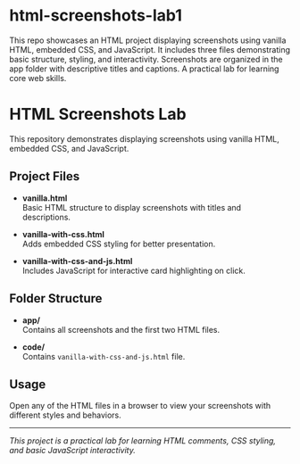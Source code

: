 # html-screenshots-lab1
This repo showcases an HTML project displaying screenshots using vanilla HTML, embedded CSS, and JavaScript. It includes three files demonstrating basic structure, styling, and interactivity. Screenshots are organized in the app folder with descriptive titles and captions. A practical lab for learning core web skills.
# HTML Screenshots Lab

This repository demonstrates displaying screenshots using vanilla HTML, embedded CSS, and JavaScript.

## Project Files

- **vanilla.html**  
  Basic HTML structure to display screenshots with titles and descriptions.

- **vanilla-with-css.html**  
  Adds embedded CSS styling for better presentation.

- **vanilla-with-css-and-js.html**  
  Includes JavaScript for interactive card highlighting on click.

## Folder Structure

- **app/**  
  Contains all screenshots and the first two HTML files.

- **code/**  
  Contains `vanilla-with-css-and-js.html` file.

## Usage

Open any of the HTML files in a browser to view your screenshots with different styles and behaviors.

---

*This project is a practical lab for learning HTML comments, CSS styling, and basic JavaScript interactivity.*

